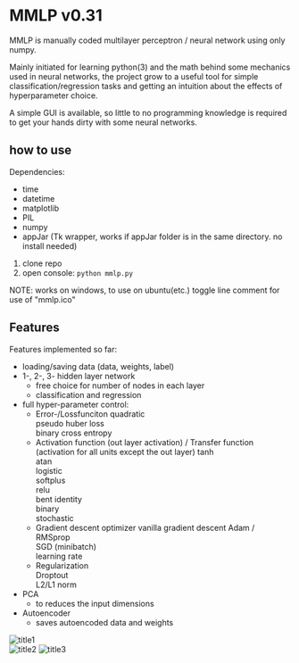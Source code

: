# MMLP v0.31
MMLP is manually coded multilayer perceptron / neural network using only numpy.  
  
Mainly initiated for learning python(3) and the math behind some mechanics used in neural networks, the project grow to a useful tool for simple classification/regression tasks and getting an intuition about the effects of hyperparameter choice.

A simple GUI is available, so little to no programming knowledge is required to get your hands dirty with some neural networks.
## how to use  
Dependencies:
* time
* datetime
* matplotlib
* PIL
* numpy  
* appJar (Tk wrapper, works if appJar folder is in the same directory. no install needed)

1. clone repo  
2. open console:
```python mmlp.py```

NOTE: works on windows, to use on ubuntu(etc.) toggle line comment for use of "mmlp.ico" 
## Features  
Features implemented so far:
* loading/saving data (data, weights, label)
* 1-, 2-, 3- hidden layer network
  * free choice for number of nodes in each layer
  * classification and regression
* full hyper-parameter control:
  * Error-/Lossfunciton
    quadratic  
    pseudo huber loss  
    binary cross entropy  
  * Activation function (out layer activation) / Transfer function (activation for all units except the out layer)
    tanh  
    atan  
    logistic  
    softplus  
    relu  
    bent identity  
    binary  
    stochastic  
  * Gradient descent optimizer
    vanilla gradient descent
    Adam / RMSprop  
    SGD (minibatch)  
    learning rate  
  * Regularization  
    Droptout  
    L2/L1 norm  
* PCA
  * to reduces the input dimensions
* Autoencoder 
  * saves autoencoded data and weights  
  
![title1](GUI_mmlp.PNG)  
![title2](loss_plot.png)
![title3](2d_plot.png)
